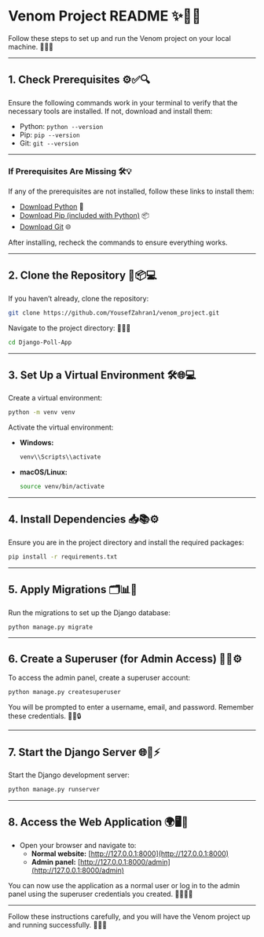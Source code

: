 # Venom Project README ✨🔧🚀

Follow these steps to set up and run the Venom project on your local machine. 🌟👨‍💻

---

## 1. Check Prerequisites ⚙️✅🔍  
Ensure the following commands work in your terminal to verify that the necessary tools are installed. If not, download and install them:

- Python: `python --version`  
- Pip: `pip --version`  
- Git: `git --version`

---

### If Prerequisites Are Missing 🛠️💡
If any of the prerequisites are not installed, follow these links to install them:

- [Download Python](https://www.python.org/downloads/) 🐍
- [Download Pip (included with Python)](https://pip.pypa.io/en/stable/installation/) 📦
- [Download Git](https://git-scm.com/downloads) 🌐

After installing, recheck the commands to ensure everything works.

---

## 2. Clone the Repository 🐍📦💻  
If you haven’t already, clone the repository:  
```bash
git clone https://github.com/YousefZahran1/venom_project.git
```
Navigate to the project directory: 🚀📁✨  
```bash
cd Django-Poll-App
```

---

## 3. Set Up a Virtual Environment 🛠️🌐💻  

Create a virtual environment:  
```bash
python -m venv venv
```

Activate the virtual environment:  
- **Windows:**  
  ```bash
  venv\\Scripts\\activate
  ```  
- **macOS/Linux:**  
  ```bash
  source venv/bin/activate
  ```

---

## 4. Install Dependencies 📥📚⚙️  
Ensure you are in the project directory and install the required packages:  
```bash
pip install -r requirements.txt
```

---

## 5. Apply Migrations 🗂️📊🔄  
Run the migrations to set up the Django database:  
```bash
python manage.py migrate
```

---

## 6. Create a Superuser (for Admin Access) 👤🔐⚙️  
To access the admin panel, create a superuser account:  
```bash
python manage.py createsuperuser
```
You will be prompted to enter a username, email, and password. Remember these credentials. 📝✅🔒

---

## 7. Start the Django Server 🌐🚀⚡  
Start the Django development server:  
```bash
python manage.py runserver
```

---

## 8. Access the Web Application 🌍🖥️🔗  
- Open your browser and navigate to:  
  - **Normal website:** [http://127.0.0.1:8000](http://127.0.0.1:8000)  
  - **Admin panel:** [http://127.0.0.1:8000/admin](http://127.0.0.1:8000/admin)  

You can now use the application as a normal user or log in to the admin panel using the superuser credentials you created. 🔑👨‍💻🎉

---

Follow these instructions carefully, and you will have the Venom project up and running successfully. 🎯🚀💪
